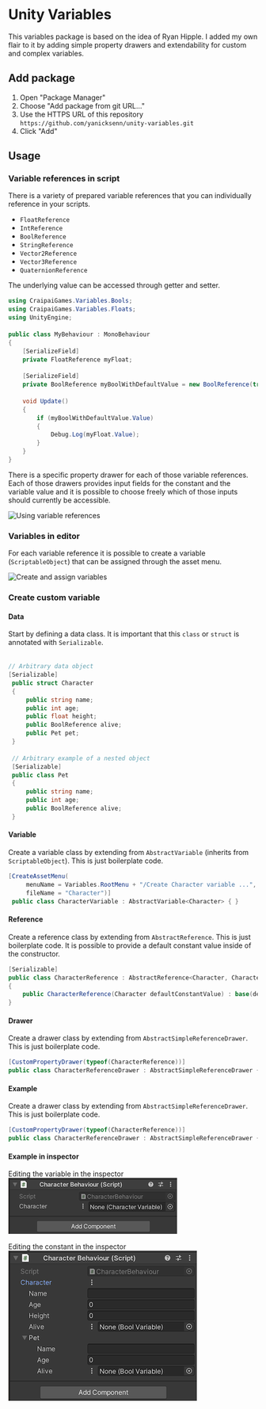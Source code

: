 # Unity Variables
This variables package is based on the idea of Ryan Hipple. 
I added my own flair to it by adding simple property drawers and extendability for custom and complex variables.

## Add package
1. Open "Package Manager"
2. Choose "Add package from git URL..."
3. Use the HTTPS URL of this repository
   `https://github.com/yanicksenn/unity-variables.git`
4. Click "Add"

## Usage

### Variable references in script
There is a variety of prepared variable references that you can individually reference in your scripts.

- `FloatReference`
- `IntReference`
- `BoolReference`
- `StringReference`
- `Vector2Reference`
- `Vector3Reference`
- `QuaternionReference`

The underlying value can be accessed through getter and setter.

```c#
using CraipaiGames.Variables.Bools;
using CraipaiGames.Variables.Floats;
using UnityEngine;

public class MyBehaviour : MonoBehaviour
{
    [SerializeField]
    private FloatReference myFloat;
    
    [SerializeField]
    private BoolReference myBoolWithDefaultValue = new BoolReference(true);

    void Update()
    {
        if (myBoolWithDefaultValue.Value)
        {
            Debug.Log(myFloat.Value);
        }
    }
}
```
There is a specific property drawer for each of those variable references. Each of those drawers provides input fields for the constant and the variable value and it is possible to choose freely which of those inputs should currently be accessible.

![Using variable references](./Documentation/using-variable-references.gif)

### Variables in editor
For each variable reference it is possible to create a variable (`ScriptableObject`) that can be assigned through the asset menu.

![Create and assign variables](./Documentation/create-assign-variables.gif)

### Create custom variable

#### Data
Start by defining a data class. It is important that this `class` or `struct` is annotated with `Serializable`.
```c#

// Arbitrary data object 
[Serializable]
 public struct Character
 {
     public string name;
     public int age;
     public float height;
     public BoolReference alive;
     public Pet pet;
 }
 
 // Arbitrary example of a nested object
 [Serializable]
 public class Pet
 {
     public string name;
     public int age;
     public BoolReference alive;
 }
```

#### Variable
Create a variable class by extending from `AbstractVariable` (inherits from `ScriptableObject`). This is just boilerplate code.
```c#
[CreateAssetMenu(
     menuName = Variables.RootMenu + "/Create Character variable ...",
     fileName = "Character")]
 public class CharacterVariable : AbstractVariable<Character> { }
```

#### Reference
Create a reference class by extending from `AbstractReference`. This is just boilerplate code. It is possible to provide a default constant value inside of the constructor.
```c#
[Serializable]
public class CharacterReference : AbstractReference<Character, CharacterVariable>
{
    public CharacterReference(Character defaultConstantValue) : base(defaultConstantValue) { }
}
```

#### Drawer
Create a drawer class by extending from `AbstractSimpleReferenceDrawer`. This is just boilerplate code.
```c#
[CustomPropertyDrawer(typeof(CharacterReference))]
public class CharacterReferenceDrawer : AbstractSimpleReferenceDrawer { }
```

#### Example
Create a drawer class by extending from `AbstractSimpleReferenceDrawer`. This is just boilerplate code.
```c#
[CustomPropertyDrawer(typeof(CharacterReference))]
public class CharacterReferenceDrawer : AbstractSimpleReferenceDrawer { }
```

#### Example in inspector

Editing the variable in the inspector
![Editing the variable](./Documentation/custom-variable.png)

Editing the constant in the inspector
![Editing the constant](./Documentation/custom-constant.png)

